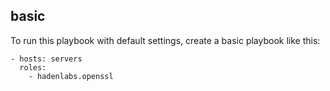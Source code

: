 <!-- Space: AnsibleRoleOpenSSL -->
<!-- Parent: Project -->
<!-- Title: Project Examples -->

<!-- Label: Examples -->
<!-- Include: docs/disclaimer.md -->
<!-- Include: ac:toc -->

## basic

To run this playbook with default settings, create a basic playbook like this:

```{.yaml}
- hosts: servers
  roles:
    - hadenlabs.openssl
```
